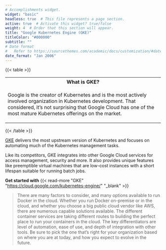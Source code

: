```yaml
---
# Accomplishments widget.
widget: "basic"  
headless: true  # This file represents a page section.
active: true  # Activate this widget? true/false
weight: 4  # Order that this section will appear.
title: "Google Kubernetes Engine (GKE)"
titleColor: "#000000"
subtitle: ""
# Date format
#   Refer to https://sourcethemes.com/academic/docs/customization/#date-format
date_format: "Jan 2006"
---
```




{{< table >}}
<table>
<tr>
<th>What is GKE?
</th>
</tr>
<tr>
<td><p> Google is the creator of Kubernetes and is the most actively involved organization in Kubernetes development. That considered, it’s not surprising that Google Cloud has one of the most mature Kubernetes offerings on the market.</p>
</td>
</tr>
</table>

{{< /table >}}



<strong></strong>



[GKE](https://cloud.google.com/kubernetes-engine/) delivers the most upstream version of Kubernetes and focuses on automating much of the Kubernetes management tasks.

Like its competitors, GKE integrates into other Google Cloud services for access management, security and more. It also provides unique features like preemptible virtual machines that are low-cost instances with a short lifespan suitable for running batch jobs.


**Get started with** {{< read-more "GKE"  "https://cloud.google.com/kubernetes-engine/" "_blank"  >}}

> There are many factors to consider, and many options available to run Docker in the cloud. Whether you run Docker on-premise or in the cloud, and whether you choose a big public cloud vendor like AWS, there are numerous capable solutions available. The different container services are taking different routes to building the perfect place to run your containers in the cloud. The key differentiators are level of automation, ease of use, and depth of integration with other tools. Be sure to pick the one that’s right for your organization based on where you are at today, and how you expect to evolve in the future.

